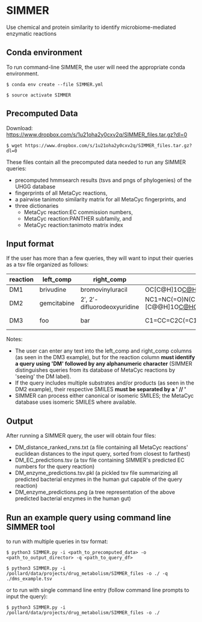 # SIMMER
Use chemical and protein similarity to identify microbiome-mediated enzymatic reactions

## Conda environment
To run command-line SIMMER, the user will need the appropriate conda environment.

`$ conda env create --file SIMMER.yml`

`$ source activate SIMMER`

## Precomputed Data
Download: https://www.dropbox.com/s/1u21oha2y0cxv2q/SIMMER_files.tar.gz?dl=0


`$ wget https://www.dropbox.com/s/1u21oha2y0cxv2q/SIMMER_files.tar.gz?dl=0`

These files contain all the precomputed data needed to run any SIMMER queries: 
* precomputed hmmsearch results (tsvs and pngs of phylogenies) of the UHGG database
* fingerprints of all MetaCyc reactions, 
* a pairwise tanimoto similarity matrix for all MetaCyc fingerprints, and
* three dictionaries
  * MetaCyc reaction:EC commission numbers, 
  * MetaCyc reaction:PANTHER subfamily, and 
  * MetaCyc reaction:tanimoto matrix index

 
 ## Input format
 If the user has more than a few queries, they will want to input their queries as a tsv file organized as follows:
 
| reaction | left_comp | right_comp | left_smiles | right_smiles |
| -------- | --------- | ---------- | ----------- | ------------ |
| DM1 | brivudine | bromovinyluracil | OC[C@H]1O[C@H](C[C@@H]1O)N1C=C(\C=C\Br)C(=O)NC1=O | Br\C=C\C1=CNC(=O)NC1=O |
| DM2 | gemcitabine | 2′, 2′-difluorodeoxyuridine | NC1=NC(=O)N(C=C1)[C@@H]1O[C@H](CO)[C@@H](O)C1(F)F // O // [H+]  | OC[C@H]1O[C@@H](N2C=CC(=O)NC2=O)C(F)(F)[C@@H]1O // [NH4+] |
| DM3 | foo | bar | C1=CC=C2C(=C1)C(=NO2)CS(=O)(=O)N  | O=C(CS(=O)(N)=O)C1=CC=CC=C1O |
 
 Notes:
 * The user can enter any text into the left_comp and right_comp columns (as seen in the DM3 example), but for the reaction column **must identify a query using 'DM' followed by any alphanumeric character** (SIMMER distinguishes queries from its database of MetaCyc reactions by 'seeing' the DM label).
 * If the query includes multiple substrates and/or products (as seen in the DM2 example), their respective SMILES **must be separated by a ' // '**
 * SIMMER can process either canonical or isomeric SMILES; the MetaCyc database uses isomeric SMILES where available.
 
 
 ## Output
 After running a SIMMER query, the user will obtain four files:
 * DM_distance_ranked_rxns.txt (a file containing all MetaCyc reactions' euclidean distances to the input query, sorted from closest to farthest)
 * DM_EC_predictions.tsv (a tsv file containing SIMMER's predicted EC numbers for the query reaction)
 * DM_enzyme_predictions.tsv.pkl (a pickled tsv file summarizing all predicted bacterial enzymes in the human gut capable of the query reaction)
 * DM_enzyme_predictions.png (a tree representation of the above predicted bacterial enzymes in the human gut)
 
 ## Run an example query using command line SIMMER tool

to run with multiple queries in tsv format:

`$ python3 SIMMER.py -i <path_to_precomputed_data> -o <path_to_output_director> -q <path_to_query_df>`

`$ python3 SIMMER.py -i /pollard/data/projects/drug_metabolism/SIMMER_files -o ./ -q ./dms_example.tsv`

or to run with single command line entry (follow command line prompts to input the query):

`$ python3 SIMMER.py -i /pollard/data/projects/drug_metabolism/SIMMER_files -o ./`

